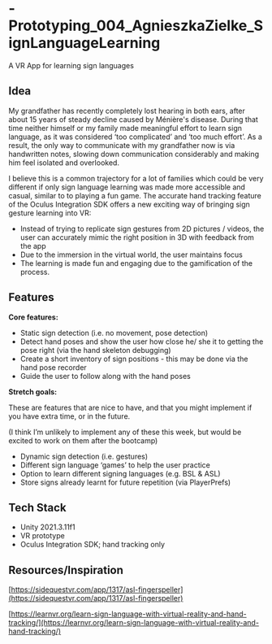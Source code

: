 # -Prototyping_004_AgnieszkaZielke_SignLanguageLearning
A VR App for learning sign languages

## Idea

My grandfather has recently completely lost hearing in both ears, after about 15 years of steady decline caused by Ménière's disease. During that time neither himself or my family made meaningful effort to learn sign language, as it was considered ‘too complicated’ and ‘too much effort’. As a result, the only way to communicate with my grandfather now is via handwritten notes, slowing down communication considerably and making him feel isolated and overlooked. 

I believe this is a common trajectory for a lot of families which could be very different if only sign language learning was made more accessible and casual, similar to to playing a fun game. The accurate hand tracking feature of the Oculus Integration SDK offers a new exciting way of bringing sign gesture learning into VR:

- Instead of trying to replicate sign gestures from 2D pictures / videos, the user can accurately mimic the right position in 3D with feedback from the app
- Due to the immersion in the virtual world, the user maintains focus
- The learning is made fun and engaging due to the gamification of the process.

 

## Features

**Core features:** 

- Static sign detection (i.e. no movement, pose detection)
- Detect hand poses and show the user how close he/ she it to getting the pose right (via the hand skeleton debugging)
- Create a short inventory of sign positions - this may be done via the hand pose recorder
- Guide the user to follow along with the hand poses

**Stretch goals:** 

These are features that are nice to have, and that you might implement if you have extra time, or in the future.

(I think I’m unlikely to implement any of these this week, but would be excited to work on them after the bootcamp)

- Dynamic sign detection (i.e. gestures)
- Different sign language ‘games’ to help the user practice
- Option to learn different signing languages (e.g. BSL & ASL)
- Store signs already learnt for future repetition (via PlayerPrefs)

## Tech Stack

- Unity 2021.3.11f1
- VR prototype
- Oculus Integration SDK; hand tracking only

## Resources/Inspiration

[https://sidequestvr.com/app/1317/asl-fingerspeller](https://sidequestvr.com/app/1317/asl-fingerspeller)

[https://learnvr.org/learn-sign-language-with-virtual-reality-and-hand-tracking/](https://learnvr.org/learn-sign-language-with-virtual-reality-and-hand-tracking/)
